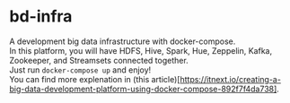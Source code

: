 # bd-infra
A development big data infrastructure with docker-compose.
<br> In this platform, you will have  HDFS, Hive, Spark, Hue, Zeppelin, Kafka, Zookeeper, and Streamsets connected together.
<br> Just run `docker-compose up` and enjoy!
<br> You can find more explenation in (this article)[https://itnext.io/creating-a-big-data-development-platform-using-docker-compose-892f7f4da738].

